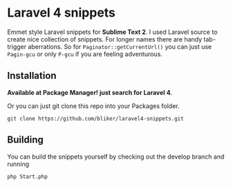 Laravel 4 snippets
=================

Emmet style Laravel snippets for __Sublime Text 2__. I used Laravel source to create nice collection of snippets. For longer names there are handy tab-trigger aberrations. So for `Paginator::getCurrentUrl()` you can just use `Pagin-gcu` or only `P-gcu` if you are feeling adventurous.

Installation
---------------

**Available at Package Manager! just search for Laravel 4**.

Or you can just git clone this repo into your Packages folder.

    git clone https://github.com/bliker/laravel4-snippets.git

Building
-----------
You can build the snippets yourself by checking out the develop branch and running

    php Start.php
